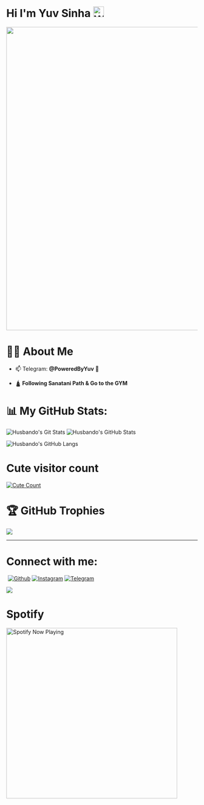 # Hi I'm Yuv Sinha <img src="https://user-images.githubusercontent.com/1303154/88677602-1635ba80-d120-11ea-84d8-d263ba5fc3c0.gif" width="28px" alt="Whats Up">
<img src="https://te.legra.ph/file/08f6b5ab1a08059eac351.jpg" width="800">

# 🙋‍♂️ About Me

- 📫  Telegram: **@PoweredByYuv** :shark:

- 🛕 **Following Sanatani Path & Go to the GYM**

# 📊 My GitHub Stats:

![Husbando's Git Stats](https://github-readme-stats.vercel.app/api?username=Husbandoo&include_all_commits=true&count_private=true&theme=tokyonight)
![Husbando's GitHub Stats](https://github-readme-streak-stats.herokuapp.com?user=Husbandoo&theme=tokyonight)

![Husbando's GitHub Langs](https://github-readme-stats.vercel.app/api/top-langs/?username=Husbandoo&theme=tokyonight&layout=compact&langs_count=6)

# Cute visitor count

<a href="https://t.me/Husbandoo"><img alt="Cute Count" src="https://count.getloli.com/get/@Husbandoo?theme=rule34" /></a>

# 🏆 GitHub Trophies

![](https://github-profile-trophy.vercel.app/?username=Husbandoo&theme=chalk&no-frame=true&no-bg=false&margin-w=4)

---

<!-- Proudly created with GPRM ( https://gprm.itsvg.in ) -->

# Connect with me:

<p align="left">

    

<a href="https://open.spotify.com/user/31u5njz4tr635omh4uguzsnv3c5m?si=cuzm1sM4TkishAZ-afSxLw?si=F7PO8_ALQrK5tTFp5Adskg&utm_source=copy-link"><img src="https://img.shields.io/badge/Spotify-1ED760?&style=for-the-badge&logo=spotify&logoColor=white" alt="" srcset=""></a>
[![Github](https://img.shields.io/badge/-Github-181717?style=for-the-badge&logo=Github&logoColor=white)](https://github.com/Husbandoo)
[![Instagram](https://img.shields.io/badge/Instagram-Maroon?style=for-the-badge&logo=instagram&logoColor=white)](https://www.instagram.com/iflexuv)
[![Telegram](https://img.shields.io/badge/Telegram-2CA5E0?style=for-the-badge&logo=telegram&logoColor=white)](https://t.me/PoweredByYuv)

[<img src="https://github.com/Husbandoo/Husbandoo-Git-Readme/blob/master/resources/hr.gif"/>](https://github.com/Husbandoo)

<h1> <href="https://github.com/Husbandoo/Husbandoo-Git-Readme/blob/master/resources/anon.webp" width="55px">  Spotify</h1>

    

<a href="[https://open.spotify.com/user/31u5njz4tr635omh4uguzsnv3c5m?si=Osn8SJ9jTU-7L5I8v2Evsw](https://open.spotify.com/track/34udZ2dsuJZaXmpmnIR2jy?si=D3Lp7jKnS6SXrVMNbo77yg)?si=pVC68Dc_Sn2xtUU52YNMuw&utm_source=copy-link" target="_blank"><img src="https://now-playing-on-spotify.vercel.app/api/spotify" alt="Spotify Now Playing" width="450"/></a>

</p>

